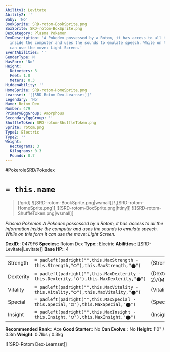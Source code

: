 ```yaml
---
Ability1: Levitate
Ability2: ''
Baby: 'No'
BookSprite: SRD-rotom-BookSprite.png
BoxSprite: SRD-rotom-BoxSprite.png
DexCategory: Plasma Pokemon
DexDescription: 'A Pokedex possessed by a Rotom, it has access to all the information
  inside the computer and uses the sounds to emulate speech. While on this form it
  can use the move: Light Screen.'
EventAbilities: ''
GenderType: N
HasForm: 'No'
Height:
  Deimeters: 3
  Feet: 1.0
  Meters: 0.3
HiddenAbility: ''
HomeSprite: SRD-rotom-HomeSprite.png
Learnset: '[[SRD-Rotom Dex-Learnset]]'
Legendary: 'No'
Name: Rotom Dex
Number: 479
PrimaryEggGroup: Amorphous
SecondaryEggGroup: ''
ShuffleToken: SRD-rotom-ShuffleToken.png
Sprite: rotom.png
Type1: Electric
Type2: ''
Weight:
  Hectograms: 3
  Kilograms: 0.3
  Pounds: 0.7
---
```


#PokeroleSRD/Pokedex

# `= this.name`

> [!grid]
> ![[SRD-rotom-BookSprite.png|wsmall]]
> ![[SRD-rotom-HomeSprite.png]]
> ![[SRD-rotom-BoxSprite.png|htiny]]
> ![[SRD-rotom-ShuffleToken.png|wsmall]]


*Plasma Pokemon*
*A Pokedex possessed by a Rotom, it has access to all the information inside the computer and uses the sounds to emulate speech. While on this form it can use the move: Light Screen.*

**DexID**:: 0479F6
**Species**:: Rotom Dex
**Type**:: Electric
**Abilities**:: [[SRD-Levitate|Levitate]]
**Base HP**:: 4

|           |                                                                                        |                                          |
| --------- | -------------------------------------------------------------------------------------- | ---------------------------------------- |
| Strength  | `= padleft(padright("",this.MaxStrength - this.Strength,"⭘"),this.MaxStrength,"⬤")`    | (Strength::2)/(MaxStrength::4)   |
| Dexterity | `= padleft(padright("",this.MaxDexterity - this.Dexterity,"⭘"),this.MaxDexterity,"⬤")` | (Dexterity:: 2)/(MaxDexterity::5) |
| Vitality  | `= padleft(padright("",this.MaxVitality - this.Vitality,"⭘"),this.MaxVitality,"⬤")`    | (Vitality::3)/(MaxVitality::6)   |
| Special   | `= padleft(padright("",this.MaxSpecial - this.Special,"⭘"),this.MaxSpecial,"⬤")`       | (Special::3)/(MaxSpecial::6)     |
| Insight   | `= padleft(padright("",this.MaxInsight - this.Insight,"⭘"),this.MaxInsight,"⬤")`       | (Insight::3)/(MaxInsight::6)     |


**Recommended Rank**:: Ace
**Good Starter**:: No
**Can Evolve**:: No
**Height**: 1'0" / 0.3m
**Weight**: 0.7lbs / 0.3kg

![[SRD-Rotom Dex-Learnset]]